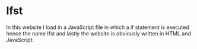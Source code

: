 # Ifst
In this website I load in a JavaScript file in which a if statement is executed hence the name Ifst and lastly the website is obviously written in HTML and JavaScript.
